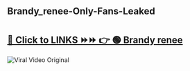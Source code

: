 
 ## Brandy_renee-Only-Fans-Leaked

# <h2><a href="https://clipsfans.com/Brandy_renee&ref=git">🔗 Click to LINKS ⏩⏩ 👉 🟢 Brandy renee </a></h2>

<a href="https://clipsfans.com/Brandy_renee&ref=git" rel="nofollow" data-target="animated-image.originalLink"><img src="https://i.ibb.co.com/xMMVF88/686577567.gif" alt="Viral Video Original" style="max-width: 100%; display: inline-block;" data-target="animated-image.originalImage"></a>
